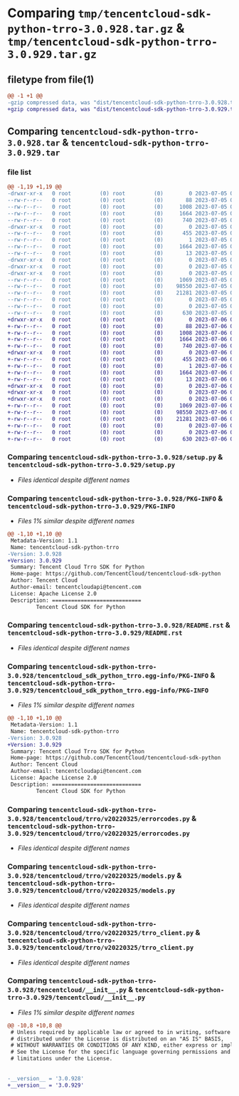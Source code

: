 # Comparing `tmp/tencentcloud-sdk-python-trro-3.0.928.tar.gz` & `tmp/tencentcloud-sdk-python-trro-3.0.929.tar.gz`

## filetype from file(1)

```diff
@@ -1 +1 @@
-gzip compressed data, was "dist/tencentcloud-sdk-python-trro-3.0.928.tar", last modified: Wed Jul  5 00:36:38 2023, max compression
+gzip compressed data, was "dist/tencentcloud-sdk-python-trro-3.0.929.tar", last modified: Thu Jul  6 00:37:29 2023, max compression
```

## Comparing `tencentcloud-sdk-python-trro-3.0.928.tar` & `tencentcloud-sdk-python-trro-3.0.929.tar`

### file list

```diff
@@ -1,19 +1,19 @@
-drwxr-xr-x   0 root         (0) root         (0)        0 2023-07-05 00:36:38.000000 tencentcloud-sdk-python-trro-3.0.928/
--rw-r--r--   0 root         (0) root         (0)       88 2023-07-05 00:36:38.000000 tencentcloud-sdk-python-trro-3.0.928/setup.cfg
--rw-r--r--   0 root         (0) root         (0)     1008 2023-07-05 00:36:38.000000 tencentcloud-sdk-python-trro-3.0.928/setup.py
--rw-r--r--   0 root         (0) root         (0)     1664 2023-07-05 00:36:38.000000 tencentcloud-sdk-python-trro-3.0.928/PKG-INFO
--rw-r--r--   0 root         (0) root         (0)      740 2023-07-05 00:36:38.000000 tencentcloud-sdk-python-trro-3.0.928/README.rst
-drwxr-xr-x   0 root         (0) root         (0)        0 2023-07-05 00:36:38.000000 tencentcloud-sdk-python-trro-3.0.928/tencentcloud_sdk_python_trro.egg-info/
--rw-r--r--   0 root         (0) root         (0)      455 2023-07-05 00:36:38.000000 tencentcloud-sdk-python-trro-3.0.928/tencentcloud_sdk_python_trro.egg-info/SOURCES.txt
--rw-r--r--   0 root         (0) root         (0)        1 2023-07-05 00:36:38.000000 tencentcloud-sdk-python-trro-3.0.928/tencentcloud_sdk_python_trro.egg-info/dependency_links.txt
--rw-r--r--   0 root         (0) root         (0)     1664 2023-07-05 00:36:38.000000 tencentcloud-sdk-python-trro-3.0.928/tencentcloud_sdk_python_trro.egg-info/PKG-INFO
--rw-r--r--   0 root         (0) root         (0)       13 2023-07-05 00:36:38.000000 tencentcloud-sdk-python-trro-3.0.928/tencentcloud_sdk_python_trro.egg-info/top_level.txt
-drwxr-xr-x   0 root         (0) root         (0)        0 2023-07-05 00:36:38.000000 tencentcloud-sdk-python-trro-3.0.928/tencentcloud/
-drwxr-xr-x   0 root         (0) root         (0)        0 2023-07-05 00:36:38.000000 tencentcloud-sdk-python-trro-3.0.928/tencentcloud/trro/
-drwxr-xr-x   0 root         (0) root         (0)        0 2023-07-05 00:36:38.000000 tencentcloud-sdk-python-trro-3.0.928/tencentcloud/trro/v20220325/
--rw-r--r--   0 root         (0) root         (0)     1069 2023-07-05 00:36:38.000000 tencentcloud-sdk-python-trro-3.0.928/tencentcloud/trro/v20220325/errorcodes.py
--rw-r--r--   0 root         (0) root         (0)    98550 2023-07-05 00:36:38.000000 tencentcloud-sdk-python-trro-3.0.928/tencentcloud/trro/v20220325/models.py
--rw-r--r--   0 root         (0) root         (0)    21281 2023-07-05 00:36:38.000000 tencentcloud-sdk-python-trro-3.0.928/tencentcloud/trro/v20220325/trro_client.py
--rw-r--r--   0 root         (0) root         (0)        0 2023-07-05 00:36:38.000000 tencentcloud-sdk-python-trro-3.0.928/tencentcloud/trro/v20220325/__init__.py
--rw-r--r--   0 root         (0) root         (0)        0 2023-07-05 00:36:38.000000 tencentcloud-sdk-python-trro-3.0.928/tencentcloud/trro/__init__.py
--rw-r--r--   0 root         (0) root         (0)      630 2023-07-05 00:36:38.000000 tencentcloud-sdk-python-trro-3.0.928/tencentcloud/__init__.py
+drwxr-xr-x   0 root         (0) root         (0)        0 2023-07-06 00:37:29.000000 tencentcloud-sdk-python-trro-3.0.929/
+-rw-r--r--   0 root         (0) root         (0)       88 2023-07-06 00:37:29.000000 tencentcloud-sdk-python-trro-3.0.929/setup.cfg
+-rw-r--r--   0 root         (0) root         (0)     1008 2023-07-06 00:37:29.000000 tencentcloud-sdk-python-trro-3.0.929/setup.py
+-rw-r--r--   0 root         (0) root         (0)     1664 2023-07-06 00:37:29.000000 tencentcloud-sdk-python-trro-3.0.929/PKG-INFO
+-rw-r--r--   0 root         (0) root         (0)      740 2023-07-06 00:37:29.000000 tencentcloud-sdk-python-trro-3.0.929/README.rst
+drwxr-xr-x   0 root         (0) root         (0)        0 2023-07-06 00:37:29.000000 tencentcloud-sdk-python-trro-3.0.929/tencentcloud_sdk_python_trro.egg-info/
+-rw-r--r--   0 root         (0) root         (0)      455 2023-07-06 00:37:29.000000 tencentcloud-sdk-python-trro-3.0.929/tencentcloud_sdk_python_trro.egg-info/SOURCES.txt
+-rw-r--r--   0 root         (0) root         (0)        1 2023-07-06 00:37:29.000000 tencentcloud-sdk-python-trro-3.0.929/tencentcloud_sdk_python_trro.egg-info/dependency_links.txt
+-rw-r--r--   0 root         (0) root         (0)     1664 2023-07-06 00:37:29.000000 tencentcloud-sdk-python-trro-3.0.929/tencentcloud_sdk_python_trro.egg-info/PKG-INFO
+-rw-r--r--   0 root         (0) root         (0)       13 2023-07-06 00:37:29.000000 tencentcloud-sdk-python-trro-3.0.929/tencentcloud_sdk_python_trro.egg-info/top_level.txt
+drwxr-xr-x   0 root         (0) root         (0)        0 2023-07-06 00:37:29.000000 tencentcloud-sdk-python-trro-3.0.929/tencentcloud/
+drwxr-xr-x   0 root         (0) root         (0)        0 2023-07-06 00:37:29.000000 tencentcloud-sdk-python-trro-3.0.929/tencentcloud/trro/
+drwxr-xr-x   0 root         (0) root         (0)        0 2023-07-06 00:37:29.000000 tencentcloud-sdk-python-trro-3.0.929/tencentcloud/trro/v20220325/
+-rw-r--r--   0 root         (0) root         (0)     1069 2023-07-06 00:37:29.000000 tencentcloud-sdk-python-trro-3.0.929/tencentcloud/trro/v20220325/errorcodes.py
+-rw-r--r--   0 root         (0) root         (0)    98550 2023-07-06 00:37:29.000000 tencentcloud-sdk-python-trro-3.0.929/tencentcloud/trro/v20220325/models.py
+-rw-r--r--   0 root         (0) root         (0)    21281 2023-07-06 00:37:29.000000 tencentcloud-sdk-python-trro-3.0.929/tencentcloud/trro/v20220325/trro_client.py
+-rw-r--r--   0 root         (0) root         (0)        0 2023-07-06 00:37:29.000000 tencentcloud-sdk-python-trro-3.0.929/tencentcloud/trro/v20220325/__init__.py
+-rw-r--r--   0 root         (0) root         (0)        0 2023-07-06 00:37:29.000000 tencentcloud-sdk-python-trro-3.0.929/tencentcloud/trro/__init__.py
+-rw-r--r--   0 root         (0) root         (0)      630 2023-07-06 00:37:29.000000 tencentcloud-sdk-python-trro-3.0.929/tencentcloud/__init__.py
```

### Comparing `tencentcloud-sdk-python-trro-3.0.928/setup.py` & `tencentcloud-sdk-python-trro-3.0.929/setup.py`

 * *Files identical despite different names*

### Comparing `tencentcloud-sdk-python-trro-3.0.928/PKG-INFO` & `tencentcloud-sdk-python-trro-3.0.929/PKG-INFO`

 * *Files 1% similar despite different names*

```diff
@@ -1,10 +1,10 @@
 Metadata-Version: 1.1
 Name: tencentcloud-sdk-python-trro
-Version: 3.0.928
+Version: 3.0.929
 Summary: Tencent Cloud Trro SDK for Python
 Home-page: https://github.com/TencentCloud/tencentcloud-sdk-python
 Author: Tencent Cloud
 Author-email: tencentcloudapi@tencent.com
 License: Apache License 2.0
 Description: ============================
         Tencent Cloud SDK for Python
```

### Comparing `tencentcloud-sdk-python-trro-3.0.928/README.rst` & `tencentcloud-sdk-python-trro-3.0.929/README.rst`

 * *Files identical despite different names*

### Comparing `tencentcloud-sdk-python-trro-3.0.928/tencentcloud_sdk_python_trro.egg-info/PKG-INFO` & `tencentcloud-sdk-python-trro-3.0.929/tencentcloud_sdk_python_trro.egg-info/PKG-INFO`

 * *Files 1% similar despite different names*

```diff
@@ -1,10 +1,10 @@
 Metadata-Version: 1.1
 Name: tencentcloud-sdk-python-trro
-Version: 3.0.928
+Version: 3.0.929
 Summary: Tencent Cloud Trro SDK for Python
 Home-page: https://github.com/TencentCloud/tencentcloud-sdk-python
 Author: Tencent Cloud
 Author-email: tencentcloudapi@tencent.com
 License: Apache License 2.0
 Description: ============================
         Tencent Cloud SDK for Python
```

### Comparing `tencentcloud-sdk-python-trro-3.0.928/tencentcloud/trro/v20220325/errorcodes.py` & `tencentcloud-sdk-python-trro-3.0.929/tencentcloud/trro/v20220325/errorcodes.py`

 * *Files identical despite different names*

### Comparing `tencentcloud-sdk-python-trro-3.0.928/tencentcloud/trro/v20220325/models.py` & `tencentcloud-sdk-python-trro-3.0.929/tencentcloud/trro/v20220325/models.py`

 * *Files identical despite different names*

### Comparing `tencentcloud-sdk-python-trro-3.0.928/tencentcloud/trro/v20220325/trro_client.py` & `tencentcloud-sdk-python-trro-3.0.929/tencentcloud/trro/v20220325/trro_client.py`

 * *Files identical despite different names*

### Comparing `tencentcloud-sdk-python-trro-3.0.928/tencentcloud/__init__.py` & `tencentcloud-sdk-python-trro-3.0.929/tencentcloud/__init__.py`

 * *Files 1% similar despite different names*

```diff
@@ -10,8 +10,8 @@
 # Unless required by applicable law or agreed to in writing, software
 # distributed under the License is distributed on an "AS IS" BASIS,
 # WITHOUT WARRANTIES OR CONDITIONS OF ANY KIND, either express or implied.
 # See the License for the specific language governing permissions and
 # limitations under the License.
 
 
-__version__ = '3.0.928'
+__version__ = '3.0.929'
```

